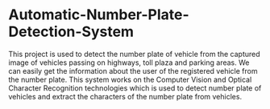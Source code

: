# Automatic-Number-Plate-Detection-System

This project is used to detect the number plate of vehicle from the captured image of vehicles passing on highways, toll plaza and parking areas. We can easily get the information about the user of the registered vehicle from the number plate. 
This system works on the Computer Vision and Optical Character Recognition technologies which is used to detect number plate of vehicles and extract the characters of the number plate from vehicles. 
